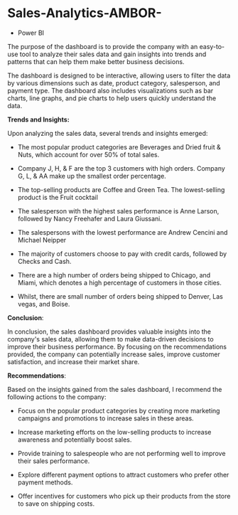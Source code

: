 # Sales-Analytics-AMBOR-

- Power BI 



The purpose of the dashboard is to provide the company with an easy-to-use tool to analyze their sales data and gain insights into trends and patterns that can help them make better business decisions.

The dashboard is designed to be interactive, allowing users to filter the data by various dimensions such as date, product category, salesperson, and payment type. The dashboard also includes visualizations such as bar charts, line graphs, and pie charts to help users quickly understand the data.


**Trends and Insights:**

Upon analyzing the sales data, several trends and insights emerged:

- The most popular product categories are Beverages and Dried fruit & Nuts, which account for over 50% of total sales.

- Company J, H, & F are the top 3 customers with high orders. Company G, L, & AA make up the smallest order percentage.

- The top-selling products are Coffee and Green Tea. The lowest-selling product is the Fruit cocktail

- The salesperson with the highest sales performance is Anne Larson, followed by Nancy Freehafer and Laura Giussani.

- The salespersons with the lowest performance are Andrew Cencini and Michael Neipper

- The majority of customers choose to pay with credit cards, followed by Checks and Cash.

- There are a high number of orders being shipped to Chicago, and Miami, which denotes a high percentage of customers in those cities. 

- Whilst, there are small number of orders being shipped to Denver, Las vegas, and Boise.

**Conclusion**:

In conclusion, the sales dashboard provides valuable insights into the company's sales data, allowing them to make data-driven decisions to improve their business performance. By focusing on the recommendations provided, the company can potentially increase sales, improve customer satisfaction, and increase their market share.


**Recommendations**:

Based on the insights gained from the sales dashboard, I recommend the following actions to the company:

- Focus on the popular product categories by creating more marketing campaigns and promotions to increase sales in these areas.

- Increase marketing efforts on the low-selling products to increase awareness and potentially boost sales.

- Provide training to salespeople who are not performing well to improve their sales performance.

- Explore different payment options to attract customers who prefer other payment methods.

- Offer incentives for customers who pick up their products from the store to save on shipping costs.




